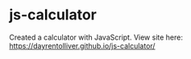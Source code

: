 # js-calculator
Created a calculator with JavaScript.
View site here: https://dayrentolliver.github.io/js-calculator/

